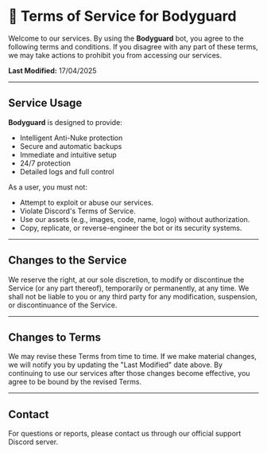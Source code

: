 # 📄 Terms of Service for Bodyguard

Welcome to our services. By using the **Bodyguard** bot, you agree to the following terms and conditions. If you disagree with any part of these terms, we may take actions to prohibit you from accessing our services.

**Last Modified:** 17/04/2025

---

## Service Usage

**Bodyguard** is designed to provide:

- Intelligent Anti-Nuke protection
- Secure and automatic backups
- Immediate and intuitive setup
- 24/7 protection
- Detailed logs and full control

As a user, you must not:

- Attempt to exploit or abuse our services.
- Violate Discord's Terms of Service.
- Use our assets (e.g., images, code, name, logo) without authorization.
- Copy, replicate, or reverse-engineer the bot or its security systems.

---

## Changes to the Service

We reserve the right, at our sole discretion, to modify or discontinue the Service (or any part thereof), temporarily or permanently, at any time. We shall not be liable to you or any third party for any modification, suspension, or discontinuance of the Service.

---

## Changes to Terms

We may revise these Terms from time to time. If we make material changes, we will notify you by updating the "Last Modified" date above. By continuing to use our services after those changes become effective, you agree to be bound by the revised Terms.

---

## Contact

For questions or reports, please contact us through our official support Discord server.
